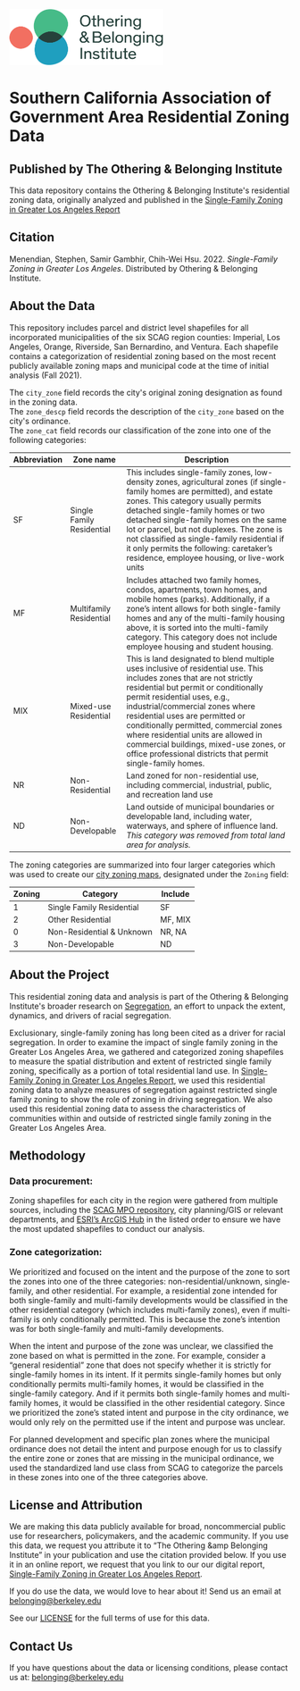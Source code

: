 <img src="obi_logo.png" width="275" height="100">

# Southern California Association of Government Area Residential Zoning Data
## Published by The Othering &amp; Belonging Institute

This data repository contains the Othering &amp; Belonging Institute's residential zoning data, originally analyzed and published in the [Single-Family Zoning in Greater Los Angeles Report](https://belonging.berkeley.edu/single-family-zoning-greater-los-angeles)  

## Citation
Menendian, Stephen, Samir Gambhir, Chih-Wei Hsu. 2022. *Single-Family Zoning in Greater Los Angeles*. Distributed by Othering &amp; Belonging Institute. 

## About the Data
This repository includes parcel and district level shapefiles for all incorporated municipalities of the six SCAG region counties: Imperial, Los Angeles, Orange, Riverside, San Bernardino, and Ventura. Each shapefile contains a categorization of residential zoning based on the most recent publicly available zoning maps and municipal code at the time of initial analysis (Fall 2021).  

The `city_zone` field records the city's original zoning designation as found in the zoning data.  
The `zone_descp` field records the description of the `city_zone` based on the city's ordinance.  
 The `zone_cat` field records our classification of the zone into one of the following categories:  
 
 Abbreviation | Zone name | Description
------------ | ------------- | ------------- 
 SF | Single Family Residential | This includes single-family zones, low-density zones, agricultural zones (if single-family homes are permitted), and estate zones. This category usually permits detached single-family homes or two detached single-family homes on the same lot or parcel, but not duplexes. The zone is not classified as single-family residential if it only permits the following: caretaker’s residence, employee housing, or live-work units  
 MF | Multifamily Residential | Includes attached two family homes, condos, apartments, town homes, and mobile homes (parks). Additionally, if a zone’s intent allows for both single-family homes and any of the multi-family housing above, it is sorted into the multi-family category. This category does not include employee housing and student housing.  
 MIX | Mixed-use Residential | This is land designated to blend multiple uses inclusive of residential use. This includes zones that are not strictly residential but permit or conditionally permit residential uses, e.g., industrial/commercial zones where residential uses are permitted or conditionally permitted, commercial zones where residential units are allowed in commercial buildings, mixed-use zones, or office professional districts that permit single-family homes.  
 NR | Non-Residential | Land zoned for non-residential use, including commercial, industrial, public, and recreation land use  
 ND | Non-Developable | Land outside of municipal boundaries or developable land, including water, waterways, and sphere of influence land. *This category was removed from total land area for analysis.*  

The zoning categories are summarized into four larger categories which was used to create our [city zoning maps](https://belonging.berkeley.edu/greater-la-region-zoning-maps), designated under the `Zoning` field: 

Zoning | Category | Include | 
------------ | ------------- | -------------
 1 | Single Family Residential | SF  
 2 | Other Residential | MF, MIX  
 0 | Non-Residential & Unknown | NR, NA  
 3 | Non-Developable | ND  

## About the Project
This residential zoning data and analysis is part of the Othering &amp; Belonging Institute's broader research on [Segregation](https://belonging.berkeley.edu/roots-structural-racism-2020), an effort to unpack the extent, dynamics, and drivers of racial segregation. 

Exclusionary, single-family zoning has long been cited as a driver for racial segregation. In order to examine the impact of single family zoning in the Greater Los Angeles Area, we gathered and categorized zoning shapefiles to measure the spatial distribution and extent of restricted single family zoning, specifically as a portion of total residential land use. In [Single-Family Zoning in Greater Los Angeles Report](https://belonging.berkeley.edu/single-family-zoning-greater-los-angeles), we used this residential zoning data to analyze measures of segregation against restricted single family zoning to show the role of zoning in driving segregation. We also used this residential zoning data to assess the characteristics of communities within and outside of restricted single family zoning in the Greater Los Angeles Area.

## Methodology

### Data procurement: 
Zoning shapefiles for each city in the region were gathered from multiple sources, including the [SCAG MPO repository](https://gisdata-scag.opendata.arcgis.com/datasets/SCAG::2019-annual-land-use-dataset-alu-v-2019-2/about), city planning/GIS or relevant departments, and [ESRI’s ArcGIS Hub](https://hub.arcgis.com/search?collection=Dataset) in the listed order to ensure we have the most updated shapefiles to conduct our analysis.


### Zone categorization:
We prioritized and focused on the intent and the purpose of the zone to sort the zones into one of the three categories: non-residential/unknown, single-family, and other residential. For example, a residential zone intended for both single-family and multi-family developments would be classified in the other residential category (which includes multi-family zones), even if multi-family is only conditionally permitted. This is because the zone’s intention was for both single-family and multi-family developments. 

When the intent and purpose of the zone was unclear, we classified the zone based on what is permitted in the zone. For example, consider a “general residential” zone that does not specify whether it is strictly for single-family homes in its intent. If it permits single-family homes but only conditionally permits multi-family homes, it would be classified in the single-family category. And if it permits both single-family homes and multi-family homes, it would be classified in the other residential category. Since we prioritized the zone’s stated intent and purpose in the city ordinance, we would only rely on the permitted use if the intent and purpose was unclear.

For planned development and specific plan zones where the municipal ordinance does not detail the intent and purpose enough for us to classify the entire zone or zones that are missing in the municipal ordinance, we used the standardized land use class from SCAG to categorize the parcels in these zones into one of the three categories above.

## License and Attribution
We are making this data publicly available for broad, noncommercial public use for researchers, policymakers, and the academic community. If you use this data, we request you attribute it to “The Othering &amp Belonging Institute” in your publication and use the citation provided below. If you use it in an online report, we request that you link to our our digital report, [Single-Family Zoning in Greater Los Angeles Report](https://belonging.berkeley.edu/single-family-zoning-greater-los-angeles).  

If you do use the data, we would love to hear about it! Send us an email at <belonging@berkeley.edu>

See our [LICENSE](https://github.com/OtheringBelonging/SCAGZoning/blob/main/LICENSE) for the full terms of use for this data.

## Contact Us
If you have questions about the data or licensing conditions, please contact us at: <belonging@berkeley.edu> 
